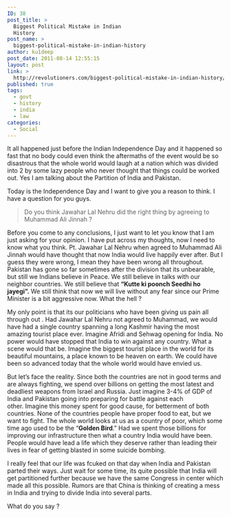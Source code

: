 ```yaml
---
ID: 38
post_title: >
  Biggest Political Mistake in Indian
  History
post_name: >
  biggest-political-mistake-in-indian-history
author: ku1deep
post_date: 2011-08-14 12:55:15
layout: post
link: >
  http://revolutioners.com/biggest-political-mistake-in-indian-history/
published: true
tags:
  - govt
  - history
  - india
  - law
categories:
  - Social
---
```

It all happened just before the Indian Independence Day and it happened so fast that no body could even think the aftermaths of the event would be so disastrous that the whole world would laugh at a nation which was divided into 2 by some lazy people who never thought that things could be worked out. Yes I am talking about the Partition of India and Pakistan.

<span id="more-1299"></span>Today is the Independence Day and I want to give you a reason to think. I have a question for you guys.
<blockquote>Do you think Jawahar Lal Nehru did the right thing by agreeing to Muhammad Ali Jinnah ?</blockquote>
Before you come to any conclusions, I just want to let you know that I am just asking for your opinion. I have put across my thoughts, now I need to know what you think. Pt. Jawahar Lal Nehru when agreed to Muhammad Ali Jinnah would have thought that now India would live happily ever after. But I guess they were wrong, I mean they have been wrong all throughout. Pakistan has gone so far sometimes after the division that its unbearable, but still we Indians believe in Peace. We still believe in talks with our neighbor countries. We still believe that <strong>“Kutte ki poonch Seedhi ho jayegi”.</strong> We still think that now we will live without any fear since our Prime Minister is a bit aggressive now. What the hell ?

My only point is that its our politicians who have been giving us pain all through out . Had Jawahar Lal Nehru not agreed to Muhammad, we would have had a single country spanning a long Kashmir having the most amazing tourist place ever. Imagine Afridi and Sehwag opening for India. No power would have stopped that India to win against any country. What a scene would that be. Imagine the biggest tourist place in the world for its beautiful mountains, a place known to be heaven on earth. We could have been so advanced today that the whole world would have envied us.

But let’s face the reality. Since both the countries are not in good terms and are always fighting, we spend over billions on getting the most latest and deadliest weapons from Israel and Russia. Just imagine 3-4% of GDP of India and Pakistan going into preparing for battle against each other. Imagine this money spent for good cause, for betterment of both countries. None of the countries people have proper food to eat, but we want to fight. The whole world looks at us as a country of poor, which some time ago used to be the “<strong>Golden Bird</strong>.” Had we spent those billions for improving our infrastructure then what a country India would have been. People would have lead a life which they deserve rather than leading their lives in fear of getting blasted in some suicide bombing.

I really feel that our life was fcuked on that day when India and Pakistan parted their ways. Just wait for some time, its quite possible that India will get partitioned further because we have the same Congress in center which made all this possible. Rumors are that China is thinking of creating a mess in India and trying to divide India into several parts.

What do you say ?